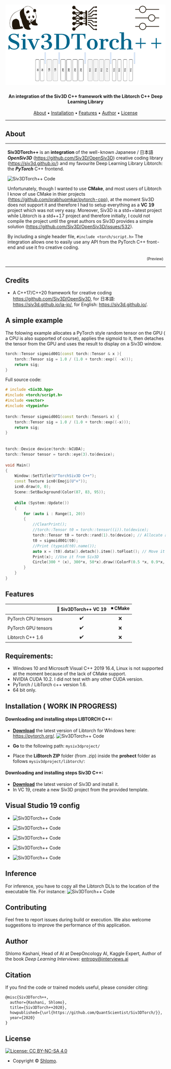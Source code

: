 <h1 align="center">  
  <img src="assets/TORCHLOGO.png"></a>
</h1>

<h4 align="center">An integration of the Siv3D C++ framework with the Libtorch C++ Deep Learning Library</h4>
      
<p align="center">
  <a href="#about">About</a> •
  <a href="#installation">Installation</a> •  
  <a href="#features">Features</a> •  
  <a href="#author">Author</a> •  
  <a href="#license">License</a>
</p>

---

## About

<table>
<tr>
<td>
  
**Siv3DTorch++** is an **integration** of the well-known Japanese / 日本語 **_OpenSiv3D_** (https://github.com/Siv3D/OpenSiv3D) creative coding library (https://siv3d.github.io/) and my favourite Deep Learning Library Libtorch: the **_PyTorch_** C++ frontend.
 
![Siv3DTorch++ Code](https://github.com/QuantScientist/Siv3DTorch/blob/master/assets/simple001.gif?raw=true)

Unfortunately, though I wanted to use **CMake**, and most users of Libtorch I know of use CMake in thier projects (https://github.com/prabhuomkar/pytorch-cpp), 
at the moment Siv3D does not support it and therefore I had to setup everything as a **VC 19** project which was not very easy.
Moreover, Siv3D is a std++latest project while Libtorch is a std++17 project and therefore initially, 
I could not compile the project until the great authors os Siv3D provides a simple solution (https://github.com/Siv3D/OpenSiv3D/issues/532).  
 
By including a single header file, `#include <torch/script.h>` The integration allows one to easily use any API from the PyTorch C++ front-end and use it fro creative coding.  


<p align="right">
<sub>(Preview)</sub>
</p>

</td>
</tr>
</table>

## Credits 
* A C++17/C++20 framework for creative coding https://github.com/Siv3D/OpenSiv3D, for 日本語: https://siv3d.github.io/ja-jp/, for English: https://siv3d.github.io/. 

## A simple example 
The folowing example allocates a PyTorch style random tensor on the GPU ( a CPU is also supported of course), applies the sigmoid to it, then detaches the tensor from 
the GPU and uses the result to display on a Siv3D window.
 
```cpp
torch::Tensor sigmoid001(const torch::Tensor & x ){
    torch::Tensor sig = 1.0 / (1.0 + torch::exp(( -x)));
    return sig;
}
```
Full source code:

```cpp
# include <Siv3D.hpp>
#include <torch/script.h>
#include <vector>
#include <typeinfo> 

torch::Tensor sigmoid001(const torch::Tensor& x) {	
	torch::Tensor sig = 1.0 / (1.0 + torch::exp((-x)));
	return sig;
}


torch::Device device(torch::kCUDA);
torch::Tensor tensor = torch::eye(3).to(device);

void Main()
{
	Window::SetTitle(U"TorchSiv3D C++");
	const Texture icn0(Emoji(U"✡"));
	icn0.draw(0, 0);				
	Scene::SetBackground(Color(87, 83, 95));					
					
	while (System::Update())
	{	
		for (auto i : Range(1, 20))
		{
			//ClearPrint();			
			//torch::Tensor t0 = torch::tensor((i)).to(device);
			torch::Tensor t0 = torch::rand(1).to(device); // Allocate a tensor on the GPU
			t0 = sigmoid001(t0);
			//Print (typeid(t0).name());		
			auto x = (t0).data().detach().item().toFloat(); // Move it to teh CPU
			Print(x); //Use it from Siv3D			
			Circle(300 * (x), 300*x, 50*x).draw((ColorF(0.5 *x, 0.9*x, 0.3*x)));
		}		
	}
}
```

## Features

|                            | 🔰 Siv3DTorch++ VC 19  | ◾ CMake |
| -------------------------- | :----------------: | :-------------: |
| PyTorch CPU tensors        |         ✔️         |        ❌        |
| PyTorch GPU tensors        |         ✔️         |        ❌        |
| Libtorch C++ 1.6           |         ✔️         |        ❌        |



## Requirements:
* Windows 10 and Microsoft Visual C++ 2019 16.4, Linux is not supported at the moment because of the lack of CMake support.
* NVIDIA CUDA 10.2. I did not test with any other CUDA version. 
* PyTorch / LibTorch c++ version 1.6.  
* 64 bit only.  

## Installation ( WORK IN PROGRESS) 

#### Downloading and installing steps LIBTORCH C++:
* **[Download]()** the latest version of Libtorch for Windows here: https://pytorch.org/.
![Siv3DTorch++ Code](https://github.com/QuantScientist/Siv3DTorch/blob/master/assets/libtorch16.png?raw=true)

* **Go** to the following path: `mysiv3dproject/`
* Place the **LiBtorch ZIP** folder (from .zip) inside the **prohect** folder as follows `mysiv3dproject/libtorch/`:
  

#### Downloading and installing steps Siv3D C++:
* **[Download]()** the latest version of Siv3D and install it.
* In VC 19, create a new Siv3D project from the provided template. 
 

## Visual Studio 19 config 
* ![Siv3DTorch++ Code](https://github.com/QuantScientist/Siv3DTorch/blob/master/assets/vc-torch.png?raw=true)

* ![Siv3DTorch++ Code](https://github.com/QuantScientist/Siv3DTorch/blob/master/assets/vc-include.png?raw=true)

* ![Siv3DTorch++ Code](https://github.com/QuantScientist/Siv3DTorch/blob/master/assets/vc-deps-input.png?raw=true)

* ![Siv3DTorch++ Code](https://github.com/QuantScientist/Siv3DTorch/blob/master/assets/vc-confrom.png?raw=true)

* ![Siv3DTorch++ Code](https://github.com/QuantScientist/Siv3DTorch/blob/master/assets/vc-additional.png?raw=true)


## Inference
For inference, you have to copy all the Libtorch DLls to the location of the executable file. For instance:
![Siv3DTorch++ Code](https://github.com/QuantScientist/Siv3DTorch/blob/master/assets/vc-inference.png?raw=true)

## Contributing

Feel free to report issues during build or execution. We also welcome suggestions to improve the performance of this application.

## Author
Shlomo Kashani, Head of AI at DeepOncology AI, Kaggle Expert, Author of the book _Deep Learning Interviews_: entropy@interviews.ai 

## Citation

If you find the code or trained models useful, please consider citing:

```
@misc{Siv3DTorch++,
  author={Kashani, Shlomo},
  title={Siv3DTorch++2020},
  howpublished={\url{https://github.com/QuantScientist/Siv3DTorch/}},
  year={2020}
}
```

## License

[![License: CC BY-NC-SA 4.0](https://img.shields.io/badge/License-CC%20BY--NC--SA%204.0-orange.svg?style=flat-square)](https://creativecommons.org/licenses/by-nc-sa/4.0/)

- Copyright © [Shlomo](https://github.com/QuantScientist/).
